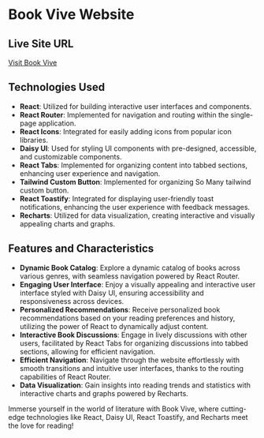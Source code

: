 

# Book Vive Website

## Live Site URL
[Visit Book Vive](https://taupe-wisp-f82bc3.netlify.app/)

## Technologies Used
- **React**: Utilized for building interactive user interfaces and components.
- **React Router**: Implemented for navigation and routing within the single-page application.
- **React Icons**: Integrated for easily adding icons from popular icon libraries.
- **Daisy UI**: Used for styling UI components with pre-designed, accessible, and customizable components.
- **React Tabs**: Implemented for organizing content into tabbed sections, enhancing user experience and navigation.
- **Tailwind Custom Button**: Implemented for organizing So Many tailwind custom button.
- **React Toastify**: Integrated for displaying user-friendly toast notifications, enhancing the user experience with feedback messages.
- **Recharts**: Utilized for data visualization, creating interactive and visually appealing charts and graphs.

## Features and Characteristics

- **Dynamic Book Catalog**: Explore a dynamic catalog of books across various genres, with seamless navigation powered by React Router.
- **Engaging User Interface**: Enjoy a visually appealing and interactive user interface styled with Daisy UI, ensuring accessibility and responsiveness across devices.
- **Personalized Recommendations**: Receive personalized book recommendations based on your reading preferences and history, utilizing the power of React to dynamically adjust content.
- **Interactive Book Discussions**: Engage in lively discussions with other users, facilitated by React Tabs for organizing discussions into tabbed sections, allowing for efficient navigation.
- **Efficient Navigation**: Navigate through the website effortlessly with smooth transitions and intuitive user interfaces, thanks to the routing capabilities of React Router.
- **Data Visualization**: Gain insights into reading trends and statistics with interactive charts and graphs powered by Recharts.

Immerse yourself in the world of literature with Book Vive, where cutting-edge technologies like React, Daisy UI, React Toastify, and Recharts meet the love for reading!

